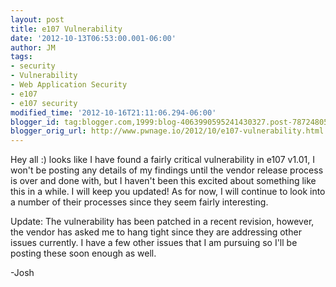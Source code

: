 ```yaml
---
layout: post
title: e107 Vulnerability
date: '2012-10-13T06:53:00.001-06:00'
author: JM
tags:
- security
- Vulnerability
- Web Application Security
- e107
- e107 security
modified_time: '2012-10-16T21:11:06.294-06:00'
blogger_id: tag:blogger.com,1999:blog-4063990595241430327.post-7872480599388667543
blogger_orig_url: http://www.pwnage.io/2012/10/e107-vulnerability.html
---
```


Hey all :) looks like I have found a fairly critical vulnerability in e107 v1.01, I won't be posting any details of my findings until the vendor release process is over and done with, but I haven't been this excited about something like this in a while. I will keep you updated! As for now, I will continue to look into a number of their processes since they seem fairly interesting.

Update: The vulnerability has been patched in a recent revision, however, the vendor has asked me to hang tight since they are addressing other issues currently. I have a few other issues that I am pursuing so I'll be posting these soon enough as well.

-Josh 
